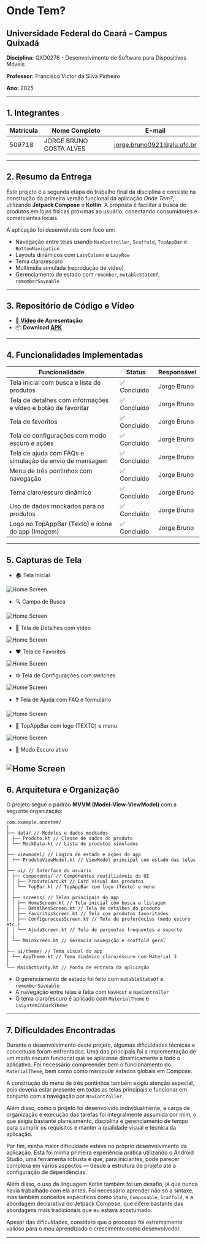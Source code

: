 # Onde Tem?

## Universidade Federal do Ceará – Campus Quixadá

**Disciplina:** QXD0276 - Desenvolvimento de Software para Dispositivos Móveis

**Professor:** Francisco Victor da Silva Pinheiro

**Ano:** 2025

---

## 1. Integrantes

| Matrícula | Nome Completo | E-mail |
|-----------|----------------|--------|
| 509718 | JORGE BRUNO COSTA ALVES | jorge.bruno0921@alu.ufc.br |

---

## 2. Resumo da Entrega

Este projeto é a segunda etapa do trabalho final da disciplina e consiste na construção da primeira versão funcional da aplicação *Onde Tem?*, utilizando **Jetpack Compose** e **Kotlin**. A proposta é facilitar a busca de produtos em lojas físicas próximas ao usuário, conectando consumidores e comerciantes locais.

A aplicação foi desenvolvida com foco em:

- Navegação entre telas usando `NavController`, `Scaffold`, `TopAppBar` e `BottomNavigation`
- Layouts dinâmicos com `LazyColumn` e `LazyRow`
- Tema claro/escuro
- Multimídia simulada (reprodução de vídeo)
- Gerenciamento de estado com `remember`, `mutableStateOf`, `rememberSaveable`

---

## 3. Repositório de Código e Vídeo

- 🎥 **[Vídeo](https://www.youtube.com/watch?v=8Fct9mTydCk) de Apresentação:**
- 📦 **Download [APK](https://github.com/brunoalves0921/mobile_projeto_final/tree/main/releases/download/v1.0.0/ondetem.apk)**


---

## 4. Funcionalidades Implementadas

| Funcionalidade                                          | Status       | Responsável           |
|----------------------------------------------------------|--------------|------------------------|
| Tela inicial com busca e lista de produtos               | ✅ Concluído | Jorge Bruno |
| Tela de detalhes com informações e vídeo e botão de favoritar                | ✅ Concluído | Jorge Bruno |
| Tela de favoritos                                         | ✅ Concluído | Jorge Bruno |
| Tela de configurações com modo escuro e ações            | ✅ Concluído | Jorge Bruno |
| Tela de ajuda com FAQs e simulação de envio de mensagem  | ✅ Concluído | Jorge Bruno |
| Menu de três pontinhos com navegação                     | ✅ Concluído | Jorge Bruno |
| Tema claro/escuro dinâmico                               | ✅ Concluído | Jorge Bruno |
| Uso de dados mockados para os produtos                   | ✅ Concluído | Jorge Bruno |
| Logo no TopAppBar (Texto) e ícone do app (Imagem)                    | ✅ Concluído | Jorge Bruno |

---

## 5. Capturas de Tela

- 🏠 Tela Inicial

![Home Screen](prints/telainicial.png)
- 🔍 Campo de Busca

![Home Screen](prints/busca.png)
- 📄 Tela de Detalhes com vídeo

![Home Screen](prints/detalhes.png)
- ❤️ Tela de Favoritos

![Home Screen](prints/favoritos.png)
- ⚙️ Tela de Configurações com switches

![Home Screen](prints/config.png)
- ❓ Tela de Ajuda com FAQ e formulário

![Home Screen](prints/ajuda.png)
- 🧭 TopAppBar com logo (TEXTO) e menu

![Home Screen](prints/topbar.png)
- 🌙 Modo Escuro ativo

![Home Screen](prints/escuro.png)
---

## 6. Arquitetura e Organização

O projeto segue o padrão **MVVM (Model-View-ViewModel)** com a seguinte organização:

```
com.example.ondetem/
│
├── data/ // Modelos e dados mockados
│ ├── Produto.kt // Classe de dados do produto
│ └── MockData.kt // Lista de produtos simulados
│
├── viewmodel/ // Lógica de estado e ações do app
│ └── ProdutoViewModel.kt // ViewModel principal com estado das telas
│
├── ui/ // Interface do usuário
│ ├── components/ // Componentes reutilizáveis da UI
│ │ ├── ProdutoCard.kt // Card visual dos produtos
│ │ └── TopBar.kt // TopAppBar com logo (Texto) e menu
│ │
│ ├── screens/ // Telas principais do app
│ │ ├── HomeScreen.kt // Tela inicial com busca e listagem
│ │ ├── DetalhesScreen.kt // Tela de detalhes do produto
│ │ ├── FavoritosScreen.kt // Tela com produtos favoritados
│ │ ├── ConfiguracoesScreen.kt // Tela de preferências (modo escuro etc.)
│ │ └── AjudaScreen.kt // Tela de perguntas frequentes e suporte
│ │
│ └── MainScreen.kt // Gerencia navegação e scaffold geral
│
├── ui/theme/ // Tema visual do app
│ └── AppTheme.kt // Tema dinâmico claro/escuro com Material 3
│
└── MainActivity.kt // Ponto de entrada da aplicação
```

- O gerenciamento de estado foi feito com `mutableStateOf` e `rememberSaveable`
- A navegação entre telas é feita com `NavHost` e `NavController`
- O tema claro/escuro é aplicado com `MaterialTheme` e `isSystemInDarkTheme`

---

## 7. Dificuldades Encontradas

Durante o desenvolvimento deste projeto, algumas dificuldades técnicas e conceituais foram enfrentadas. Uma das principais foi a implementação de um modo escuro funcional que se aplicasse dinamicamente a todo o aplicativo. Foi necessário compreender bem o funcionamento do `MaterialTheme`, bem como como manipular estados globais em Compose.



A construção do menu de três pontinhos também exigiu atenção especial, pois deveria estar presente em todas as telas principais e funcionar em conjunto com a navegação por `NavController`.

Além disso, como o projeto foi desenvolvido individualmente, a carga de organização e execução das tarefas foi integralmente assumida por mim, o que exigiu bastante planejamento, disciplina e gerenciamento de tempo para cumprir os requisitos e manter a qualidade visual e técnica da aplicação.

Por fim, minha maior dificuldade esteve no próprio desenvolvimento da aplicação. Esta foi minha primeira experiência prática utilizando o Android Studio, uma ferramenta robusta e que, para iniciantes, pode parecer complexa em vários aspectos — desde a estrutura de projeto até a configuração de dependências.

Além disso, o uso da linguagem Kotlin também foi um desafio, já que nunca havia trabalhado com ela antes. Foi necessário aprender não só a sintaxe, mas também conceitos específicos como `State`, `Composable`, `Scaffold`, e a abordagem declarativa do Jetpack Compose, que difere bastante das abordagens mais tradicionais que eu estava acostumado.

Apesar das dificuldades, considero que o processo foi extremamente valioso para o meu aprendizado e crescimento como desenvolvedor.



---

